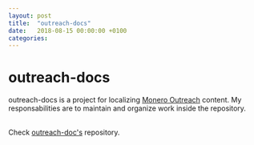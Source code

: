 ```yaml
---
layout: post
title:  "outreach-docs"
date:   2018-08-15 00:00:00 +0100
categories:
---
```


# outreach-docs
outreach-docs is a project for localizing <a href="https://www.monerooutreach.org/">Monero Outreach</a> content. My responsabilities are to maintain and organize work inside the repository.

<br>Check [outreach-doc's](https://github.com/monero-ecosystem/outreach-docs) repository.  
